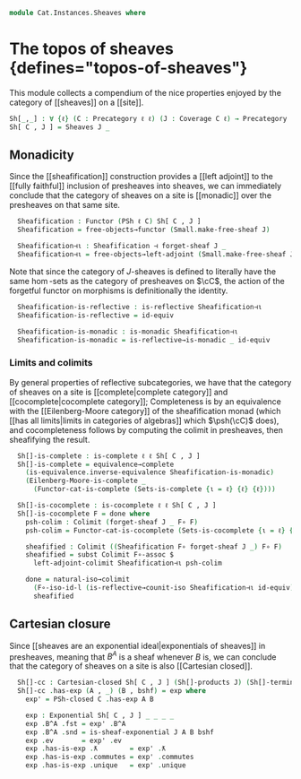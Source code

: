 <!--
```agda
open import Cat.Instances.Presheaf.Exponentials
open import Cat.Instances.Sheaf.Limits.Finite
open import Cat.Functor.Equivalence.Complete
open import Cat.Instances.Sheaf.Exponentials
open import Cat.Functor.Adjoint.Continuous
open import Cat.Functor.Adjoint.Reflective
open import Cat.Instances.Algebras.Limits
open import Cat.Instances.Sets.Cocomplete
open import Cat.Instances.Functor.Limits
open import Cat.Functor.Adjoint.Monadic
open import Cat.Functor.FullSubcategory
open import Cat.Instances.Sets.Complete
open import Cat.Instances.Sheaf.Limits
open import Cat.Diagram.Colimit.Base
open import Cat.Diagram.Exponential
open import Cat.Functor.Equivalence
open import Cat.Site.Sheafification
open import Cat.Diagram.Limit.Base
open import Cat.Instances.Functor
open import Cat.Functor.Adjoint
open import Cat.Functor.Base
open import Cat.Site.Base
open import Cat.Prelude

open Cartesian-closed
open is-exponential
open Exponential
```
-->

```agda
module Cat.Instances.Sheaves where
```

# The topos of sheaves {defines="topos-of-sheaves"}

This module collects a compendium of the nice properties enjoyed by the
category of [[sheaves]] on a [[site]].

```agda
Sh[_,_] : ∀ {ℓ} (C : Precategory ℓ ℓ) (J : Coverage C ℓ) → Precategory (lsuc ℓ) ℓ
Sh[ C , J ] = Sheaves J _
```

<!--
```agda
module _ {ℓ} {C : Precategory ℓ ℓ} {J : Coverage C ℓ} where
```
-->

## Monadicity

Since the [[sheafification]] construction provides a [[left adjoint]] to
the [[fully faithful]] inclusion of presheaves into sheaves, we can
immediately conclude that the category of sheaves on a site is
[[monadic]] over the presheaves on that same site.

```agda
  Sheafification : Functor (PSh ℓ C) Sh[ C , J ]
  Sheafification = free-objects→functor (Small.make-free-sheaf J)

  Sheafification⊣ι : Sheafification ⊣ forget-sheaf J _
  Sheafification⊣ι = free-objects→left-adjoint (Small.make-free-sheaf J)
```

Note that since the category of $J$-sheaves is defined to literally have
the same $\hom$-sets as the category of presheaves on $\cC$, the action
of the forgetful functor on morphisms is definitionally the identity.

```agda
  Sheafification-is-reflective : is-reflective Sheafification⊣ι
  Sheafification-is-reflective = id-equiv

  Sheafification-is-monadic : is-monadic Sheafification⊣ι
  Sheafification-is-monadic = is-reflective→is-monadic _ id-equiv
```

### Limits and colimits

By general properties of reflective subcategories, we have that the
category of sheaves on a site is [[complete|complete category]] and
[[cocomplete|cocomplete category]]; Completeness is by an equivalence
with the [[Eilenberg-Moore category]] of the sheafification monad (which
[[has all limits|limits in categories of algebras]] which $\psh(\cC)$
does), and cocompleteness follows by computing the colimit in
presheaves, then sheafifying the result.

```agda
  Sh[]-is-complete : is-complete ℓ ℓ Sh[ C , J ]
  Sh[]-is-complete = equivalence→complete
    (is-equivalence.inverse-equivalence Sheafification-is-monadic)
    (Eilenberg-Moore-is-complete _
      (Functor-cat-is-complete (Sets-is-complete {ι = ℓ} {ℓ} {ℓ})))

  Sh[]-is-cocomplete : is-cocomplete ℓ ℓ Sh[ C , J ]
  Sh[]-is-cocomplete F = done where
    psh-colim : Colimit (forget-sheaf J _ F∘ F)
    psh-colim = Functor-cat-is-cocomplete (Sets-is-cocomplete {ι = ℓ} {ℓ} {ℓ}) _

    sheafified : Colimit ((Sheafification F∘ forget-sheaf J _) F∘ F)
    sheafified = subst Colimit F∘-assoc $
      left-adjoint-colimit Sheafification⊣ι psh-colim

    done = natural-iso→colimit
      (F∘-iso-id-l (is-reflective→counit-iso Sheafification⊣ι id-equiv))
      sheafified
```

## Cartesian closure

Since [[sheaves are an exponential ideal|exponentials of sheaves]] in
presheaves, meaning that $B^A$ is a sheaf whenever $B$ is, we can
conclude that the category of sheaves on a site is also [[Cartesian
closed]].

```agda
  Sh[]-cc : Cartesian-closed Sh[ C , J ] (Sh[]-products J) (Sh[]-terminal J)
  Sh[]-cc .has-exp (A , _) (B , bshf) = exp where
    exp' = PSh-closed C .has-exp A B

    exp : Exponential Sh[ C , J ] _ _ _ _
    exp .B^A .fst = exp' .B^A
    exp .B^A .snd = is-sheaf-exponential J A B bshf
    exp .ev       = exp' .ev
    exp .has-is-exp .ƛ        = exp' .ƛ
    exp .has-is-exp .commutes = exp' .commutes
    exp .has-is-exp .unique   = exp' .unique
```
